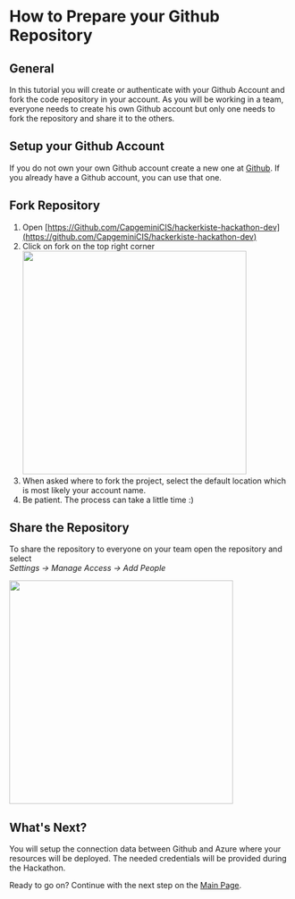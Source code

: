 # How to Prepare your Github Repository

## General
In this tutorial you will create or authenticate with your Github Account and fork the code repository in your account. As you will be working in a team, everyone needs to create his own Github account but only one needs to fork the repository and share it to the others.

## Setup your Github Account
If you do not own your own Github account create a new one at [Github](https://Github.com/). If you already have a Github account, you can use that one.

## Fork Repository
1. Open [https://Github.com/CapgeminiCIS/hackerkiste-hackathon-dev](https://github.com/CapgeminiCIS/hackerkiste-hackathon-dev)
2. Click on fork on the top right corner 
<br><img src="./images/forkbutton.PNG" width="400"/>
1. When asked where to fork the project, select the default location which is most likely your account name.
2. Be patient. The process can take a little time :)

## Share the Repository
To share the repository to everyone on your team open the repository and select
<br>*Settings -> Manage Access -> Add People*

<img src="./images/ShareRepo.PNG" width="400"/>

## What's Next?
You will setup the connection data between Github and Azure where your resources will be deployed. The needed credentials will be provided during the Hackathon.

Ready to go on? Continue with the next step on the [Main Page](README.md).
